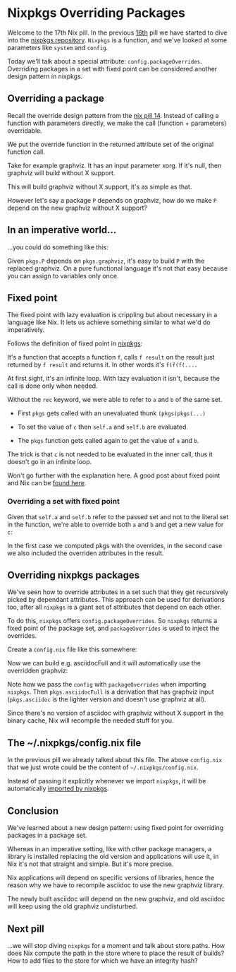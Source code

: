 # Nixpkgs Overriding Packages

Welcome to the 17th Nix pill. In the previous
[16th](#nixpkgs-parameters) pill we have started to dive into the
[nixpkgs repository](http://github.com/NixOS/nixpkgs). `Nixpkgs` is a
function, and we've looked at some parameters like `system` and
`config`.

Today we'll talk about a special attribute: `config.packageOverrides`.
Overriding packages in a set with fixed point can be considered another
design pattern in nixpkgs.

## Overriding a package

Recall the override design pattern from the [nix pill
14](#override-design-pattern). Instead of calling a function with
parameters directly, we make the call (function + parameters)
overridable.

We put the override function in the returned attribute set of the
original function call.

Take for example graphviz. It has an input parameter xorg. If it's null,
then graphviz will build without X support.

This will build graphviz without X support, it's as simple as that.

However let's say a package `P` depends on graphviz, how do we make `P`
depend on the new graphviz without X support?

## In an imperative world...

...you could do something like this:

Given `pkgs.P` depends on `pkgs.graphviz`, it's easy to build `P` with
the replaced graphviz. On a pure functional language it's not that easy
because you can assign to variables only once.

## Fixed point

The fixed point with lazy evaluation is crippling but about necessary in
a language like Nix. It lets us achieve something similar to what we'd
do imperatively.

Follows the definition of fixed point in
[nixpkgs](https://github.com/NixOS/nixpkgs/blob/master/lib/trivial.nix#L21):

It's a function that accepts a function `f`, calls `f result` on the
result just returned by `f result` and returns it. In other words it's
`f(f(f(....`

At first sight, it's an infinite loop. With lazy evaluation it isn't,
because the call is done only when needed.

Without the `rec` keyword, we were able to refer to `a` and `b` of the
same set.

-   First `pkgs` gets called with an unevaluated thunk `(pkgs(pkgs(...)`

-   To set the value of `c` then `self.a` and `self.b` are evaluated.

-   The `pkgs` function gets called again to get the value of `a` and
    `b`.

The trick is that `c` is not needed to be evaluated in the inner call,
thus it doesn't go in an infinite loop.

Won't go further with the explanation here. A good post about fixed
point and Nix can be [found
here](http://r6.ca/blog/20140422T142911Z.html).

### Overriding a set with fixed point

Given that `self.a` and `self.b` refer to the passed set and not to the
literal set in the function, we're able to override both `a` and `b` and
get a new value for `c`:

In the first case we computed pkgs with the overrides, in the second
case we also included the overriden attributes in the result.

## Overriding nixpkgs packages

We've seen how to override attributes in a set such that they get
recursively picked by dependant attributes. This approach can be used
for derivations too, after all `nixpkgs` is a giant set of attributes
that depend on each other.

To do this, `nixpkgs` offers `config.packageOverrides`. So `nixpkgs`
returns a fixed point of the package set, and `packageOverrides` is used
to inject the overrides.

Create a `config.nix` file like this somewhere:

Now we can build e.g. asciidocFull and it will automatically use the
overridden graphviz:

Note how we pass the `config` with `packageOverrides` when importing
`nixpkgs`. Then `pkgs.asciidocFull` is a derivation that has graphviz
input (`pkgs.asciidoc` is the lighter version and doesn't use graphviz
at all).

Since there's no version of asciidoc with graphviz without X support in
the binary cache, Nix will recompile the needed stuff for you.

## The \~/.nixpkgs/config.nix file

In the previous pill we already talked about this file. The above
`config.nix` that we just wrote could be the content of
`~/.nixpkgs/config.nix`.

Instead of passing it explicitly whenever we import `nixpkgs`, it will
be automatically [imported by
nixpkgs](https://github.com/NixOS/nixpkgs/blob/master/pkgs/top-level/all-packages.nix#L54).

## Conclusion

We've learned about a new design pattern: using fixed point for
overriding packages in a package set.

Whereas in an imperative setting, like with other package managers, a
library is installed replacing the old version and applications will use
it, in Nix it's not that straight and simple. But it's more precise.

Nix applications will depend on specific versions of libraries, hence
the reason why we have to recompile asciidoc to use the new graphviz
library.

The newly built asciidoc will depend on the new graphviz, and old
asciidoc will keep using the old graphviz undisturbed.

## Next pill

...we will stop diving `nixpkgs` for a moment and talk about store
paths. How does Nix compute the path in the store where to place the
result of builds? How to add files to the store for which we have an
integrity hash?
